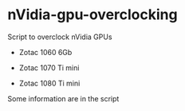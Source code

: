 # nVidia-gpu-overclocking
Script to overclock nVidia GPUs

- Zotac 1060 6Gb

- Zotac 1070 Ti mini

- Zotac 1080 Ti mini

Some information are in the script
